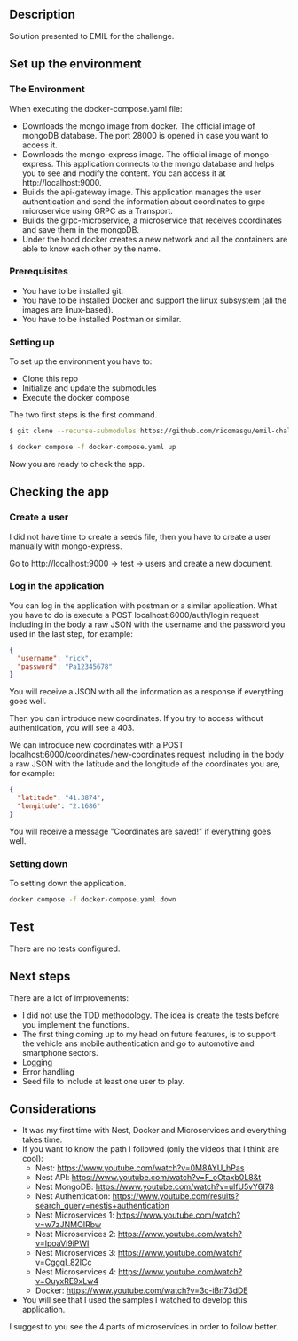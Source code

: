 ## Description

Solution presented to EMIL for the challenge.

## Set up the environment

### The Environment
When executing the docker-compose.yaml file:
 - Downloads the mongo image from docker. The official image of mongoDB database. The port 28000 is opened in case you want to access it.
 - Downloads the mongo-express image. The official image of mongo-express. This application connects to the mongo database and helps you to see and modify the content. You can access it at http://localhost:9000.
 - Builds the api-gateway image. This application manages the user authentication and send the information about coordinates to grpc-microservice using GRPC as a Transport.
 - Builds the grpc-microservice, a microservice that receives coordinates and save them in the mongoDB.
 - Under the hood docker creates a new network and all the containers are able to know each other by the name.


### Prerequisites
 - You have to be installed git.
 - You have to be installed Docker and support the linux subsystem (all the images are linux-based).
 - You have to be installed Postman or similar.

### Setting up
To set up the environment you have to:
 - Clone this repo
 - Initialize and update the submodules
 - Execute the docker compose

The two first steps is the first command.

```bash
$ git clone --recurse-submodules https://github.com/ricomasgu/emil-challenge.git

$ docker compose -f docker-compose.yaml up
```
Now you are ready to check the app.

## Checking the app

### Create a user
I did not have time to create a seeds file, then you have to create a user manually with mongo-express.

Go to http://localhost:9000 -> test -> users and create a new document.

### Log in the application
You can log in the application with postman or a similar application.
What you have to do is execute a POST localhost:6000/auth/login request including in the body a raw JSON with the username and the password you used in the last step, for example:
```json
{
  "username": "rick",
  "password": "Pa12345678"
}
```
You will receive a JSON with all the information as a response if everything goes well.

Then you can introduce new coordinates. If you try to access without authentication, you will see a 403.

We can introduce new coordinates with a POST localhost:6000/coordinates/new-coordinates request including in the body a raw JSON with the latitude and the longitude of the coordinates you are, for example:
```json
{
  "latitude": "41.3874",
  "longitude": "2.1686"
}
```
You will receive a message "Coordinates are saved!" if everything goes well.

### Setting down
To setting down the application.

```bash
docker compose -f docker-compose.yaml down
```

## Test

There are no tests configured.

## Next steps
There are a lot of improvements:
 - I did not use the TDD methodology. The idea is create the tests before you implement the functions.
 - The first thing coming up to my head on future features, is to support the vehicle ans mobile authentication and go to automotive and smartphone sectors.
 - Logging
 - Error handling
 - Seed file to include at least one user to play.

## Considerations
 - It was my first time with Nest, Docker and Microservices and everything takes time.
 - If you want to know the path I followed (only the videos that I think are cool):
   - Nest: https://www.youtube.com/watch?v=0M8AYU_hPas
   - Nest API: https://www.youtube.com/watch?v=F_oOtaxb0L8&t
   - Nest MongoDB: https://www.youtube.com/watch?v=ulfU5vY6I78
   - Nest Authentication: https://www.youtube.com/results?search_query=nestjs+authentication
   - Nest Microservices 1: https://www.youtube.com/watch?v=w7zJNMOIRbw
   - Nest Microservices 2: https://www.youtube.com/watch?v=IpoaVi9iPWI
   - Nest Microservices 3: https://www.youtube.com/watch?v=CggqI_82ICc
   - Nest Microservices 4: https://www.youtube.com/watch?v=OuyxRE9xLw4 
   - Docker: https://www.youtube.com/watch?v=3c-iBn73dDE
 - You will see that I used the samples I watched to develop this application.

I suggest to you see the 4 parts of microservices in order to follow better.
